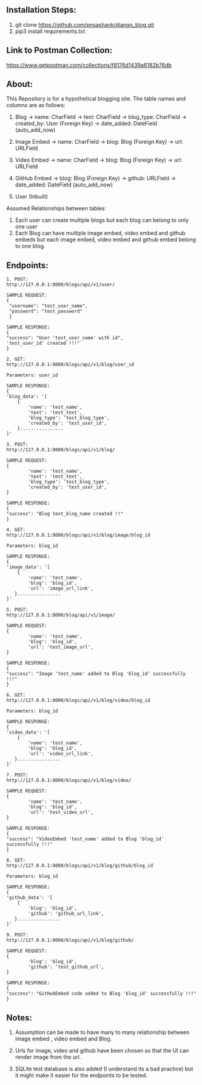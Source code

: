 ##  Installation Steps:
1. git clone https://github.com/pnsashank/django_blog.git
2. pip3 install requirements.txt

##  Link to Postman Collection:
https://www.getpostman.com/collections/f8176d1439a6182b76db 


##  About:

This Repository is for a hypothetical blogging site. The table names and columns are as follows:

1. Blog
	->  name: CharField
	-> text:  CharField
	-> blog_type: CharField
	-> created_by: User (Foreign Key)
	-> date_added: DateField (auto_add_now)
	
2. Image Embed
	-> name: CharField
	-> blog: Blog (Foreign Key)
	-> url: URLField
	
3. Video Embed
	-> name: CharField
	-> blog: Blog (Foreign Key)
	-> url: URLField
	
4. GitHub Embed
	-> blog: Blog (Foreign Key)
	-> github: URLField
	-> date_added: DateField (auto_add_now)
	
5. User (Inbuilt)

Assumed Relationships between tables:

1. Each user can create multiple blogs but each blog can belong to only one user
2. Each Blog can have multiple image embed, video embed and github embeds but each image embed, video embed and github embed belong to one blog.  


## Endpoints:

```
1. POST:
http://127.0.0.1:8000/blogs/api/v1/user/

SAMPLE REQUEST:
{ 
 "username": "test_user_name",
 "password": "test_password"
 }

SAMPLE RESPONSE:
{
"success": "User 'test_user_name' with id",
'test_user_id' created !!!"
}
```
```
2. GET: 
http://127.0.0.1:8000/blogs/api/v1/blog/user_id

Parameters: user_id

SAMPLE RESPONSE:
{
'blog_data': '[
	{
		'name': 'test_name',
		'text': 'test_text',
		'blog_type': 'test_blog_type',
		'created_by': 'test_user_id',
	}................
]'
```
```
3. POST:
http://127.0.0.1:8000/blogs/api/v1/blog/

SAMPLE REQUEST:
{
		'name': 'test_name',
		'text': 'test_text',
		'blog_type': 'test_blog_type',
		'created_by': 'test_user_id',
}

SAMPLE RESPONSE:
{
"success": "Blog text_blog_name created !!"
}
```
```
4. GET:
http://127.0.0.1:8000/blogs/api/v1/blog/image/blog_id

Parameters: blog_id

SAMPLE RESPONSE:
{
'image_data': '[
	{
		'name': 'test_name',
		'blog': 'blog_id',
		'url': 'image_url_link',	
   }................
]'
```
```
5. POST:
http://127.0.0.1:8000/blog/api/v1/image/

SAMPLE REQUEST:
{
		'name': 'test_name',
		'blog': 'blog_id',
		'url': 'test_image_url',
}

SAMPLE RESPONSE:
{
"success": "Image 'test_name' added to Blog 'blog_id' successfully !!!"
}
```
```
6. GET:
http://127.0.0.1:8000/blogs/api/v1/blog/video/blog_id

Parameters: blog_id

SAMPLE RESPONSE:
{
'video_data': '[
	{
		'name': 'test_name',
		'blog': 'blog_id',
		'url': 'video_url_link',	
   }................
]'

```
```
7. POST:
http://127.0.0.1:8000/blogs/api/v1/blog/video/

SAMPLE REQUEST:
{
		'name': 'test_name',
		'blog': 'blog_id',
		'url': 'test_video_url',
}

SAMPLE RESPONSE:
{
"success": "VideoEmbed 'test_name' added to Blog 'blog_id' successfully !!!"
}
```
```
8. GET:
http://127.0.0.1:8000/blogs/api/v1/blog/github/blog_id

Parameters: blog_id

SAMPLE RESPONSE:
{
'github_data': '[
	{
		'blog': 'blog_id',
		'github': 'github_url_link',	
   }................
]'
```
```
9. POST:
http://127.0.0.1:8000/blogs/api/v1/blog/github/

SAMPLE REQUEST:
{
		'blog': 'blog_id',
		'github': 'test_github_url',
}

SAMPLE RESPONSE:
{
"success": "GitHubEmbed code added to Blog 'blog_id' successfully !!!"
}
```

## Notes:

1. Assumption can be made to have many to many relationship between image embed , video embed and Blog.

2. Urls for image, video and github have been chosen so that the UI can render image from the url.

3. SQLite test database is also added (I understand its a bad practice) but it might make it easier for the endpoints to be tested.
